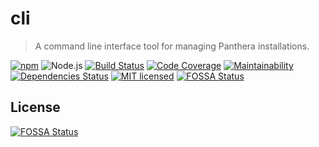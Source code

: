 # cli
> A command line interface tool for managing Panthera installations.

[![npm](https://img.shields.io/npm/v/@panthera/cli.svg?style=flat-square)](https://www.npmjs.com/package/@panthera/cli)
![Node.js](https://img.shields.io/badge/node.js-%3E=_8.2.1-blue.svg?style=flat-square)
[![Build Status](https://img.shields.io/travis/com/pantherajs/cli/master.svg?style=flat-square)](https://travis-ci.com/pantherajs/cli)
[![Code Coverage](https://img.shields.io/codeclimate/coverage/pantherajs/cli.svg?style=flat-square)](https://codeclimate.com/github/pantherajs/cli)
[![Maintainability](https://img.shields.io/codeclimate/maintainability/pantherajs/cli.svg?style=flat-square)](https://codeclimate.com/github/pantherajs/cli)
[![Dependencies Status](https://david-dm.org/pantherajs/cli/status.svg?style=flat-square)](https://david-dm.org/pantherajs/cli)
[![MIT licensed](https://img.shields.io/badge/license-MIT-blue.svg?style=flat-square)](https://github.com/pantherajs/cli/blob/master/LICENSE)
[![FOSSA Status](https://app.fossa.io/api/projects/git%2Bgithub.com%2Fpantherajs%2Fcli.svg?type=shield)](https://app.fossa.io/projects/git%2Bgithub.com%2Fpantherajs%2Fcli?ref=badge_shield)


## License
[![FOSSA Status](https://app.fossa.io/api/projects/git%2Bgithub.com%2Fpantherajs%2Fcli.svg?type=large)](https://app.fossa.io/projects/git%2Bgithub.com%2Fpantherajs%2Fcli?ref=badge_large)
